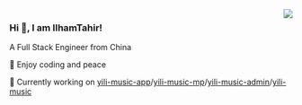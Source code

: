 <img align="right" src="https://github-readme-stats.vercel.app/api?username=IlhamTahir&show_icons=true&icon_color=805AD5&text_color=718096&bg_color=ffffff&hide_title=true" />


### Hi 👋, I am IlhamTahir!

A Full Stack Engineer from China

📝 Enjoy coding and peace

🔭 Currently working on [yili-music-app](https://github.com/programmer-yili/yili-music-app)/[yili-music-mp](https://github.com/programmer-yili/yili-music-mp)/[yili-music-admin](https://github.com/programmer-yili/yili-music-admin)/[yili-music](https://github.com/programmer-yili/yili-music)

